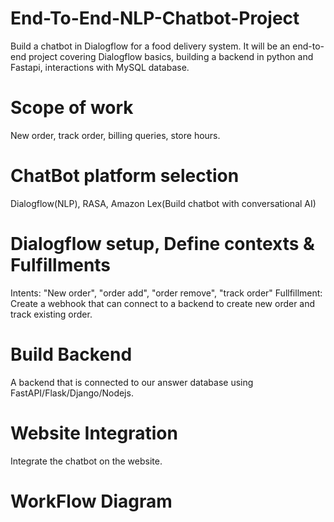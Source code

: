 # End-To-End-NLP-Chatbot-Project
 Build a chatbot in Dialogflow for a food delivery system. It will be an end-to-end project covering Dialogflow basics, building a backend in python and Fastapi, interactions 
 with MySQL database.

# Scope of work
New order, track order, billing queries, store hours.
# ChatBot platform selection
Dialogflow(NLP), RASA, Amazon Lex(Build chatbot with conversational AI)
# Dialogflow setup, Define contexts & Fulfillments
Intents: "New order", "order add", "order remove", "track order"
Fullfillment: Create a webhook that can connect to a backend to create new order and track existing order.
# Build Backend
A backend that is connected to our answer database using FastAPI/Flask/Django/Nodejs.
# Website Integration
Integrate the chatbot on the website.

# WorkFlow Diagram
 

